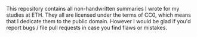 This repository contains all non-handwritten summaries I wrote for my studies at
ETH. They all are licensed under the terms of CC0, which means that I dedicate
them to the public domain. However I would be glad if you'd report bugs / file
pull requests in case you find flaws or mistakes.
